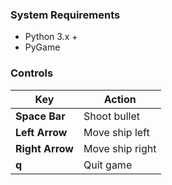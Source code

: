 ### System Requirements
* Python 3.x +
* PyGame


### Controls
Key | Action
--- | ------
**Space Bar** | Shoot bullet
**Left Arrow** | Move ship left
**Right Arrow** | Move ship right
**q** | Quit game
